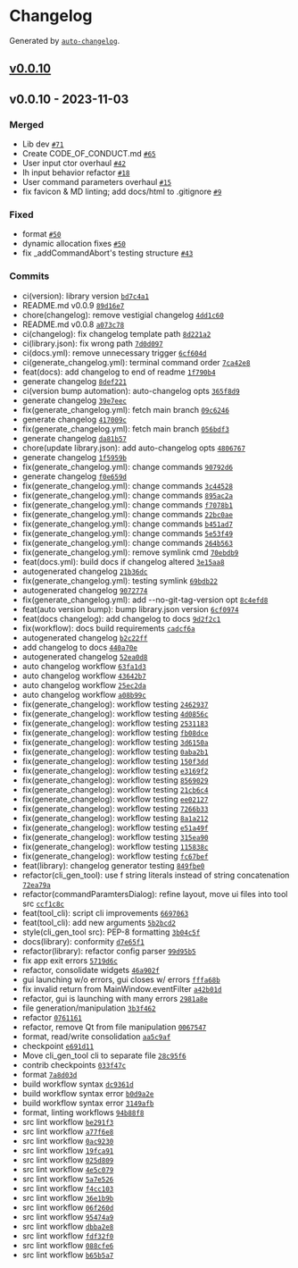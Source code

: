 &nbsp;
&nbsp;
&nbsp;
&nbsp;

# Changelog

Generated by [`auto-changelog`](https://github.com/CookPete/auto-changelog).

## [v0.0.10](https://github.com/dstroy0/InputHandler/compare/v0.0.10...v0.0.10)

## v0.0.10 - 2023-11-03

### Merged

- Lib dev [`#71`](https://github.com/dstroy0/InputHandler/pull/71)
- Create CODE_OF_CONDUCT.md [`#65`](https://github.com/dstroy0/InputHandler/pull/65)
- User input ctor overhaul [`#42`](https://github.com/dstroy0/InputHandler/pull/42)
- Ih input behavior refactor [`#18`](https://github.com/dstroy0/InputHandler/pull/18)
- User command parameters overhaul [`#15`](https://github.com/dstroy0/InputHandler/pull/15)
- fix favicon & MD linting; add docs/html to .gitignore [`#9`](https://github.com/dstroy0/InputHandler/pull/9)

### Fixed

- format [`#50`](https://github.com/dstroy0/InputHandler/issues/50)
- dynamic allocation fixes [`#50`](https://github.com/dstroy0/InputHandler/issues/50)
- fix _addCommandAbort's testing structure [`#43`](https://github.com/dstroy0/InputHandler/issues/43)

### Commits

- ci(version): library version [`bd7c4a1`](https://github.com/dstroy0/InputHandler/commit/bd7c4a1b28cc0521e2721f173ffe893214114f8a)
- README.md v0.0.9 [`89d16e7`](https://github.com/dstroy0/InputHandler/commit/89d16e7c1c2d30c09cb6ba970dffe5cc15c73c15)
- chore(changelog): remove vestigial changelog [`4dd1c60`](https://github.com/dstroy0/InputHandler/commit/4dd1c607846ecb2444cfec6f9524b49690a53121)
- README.md v0.0.8 [`a073c78`](https://github.com/dstroy0/InputHandler/commit/a073c7878813414aaa09921e6695c33ef7cf6b4c)
- ci(changelog): fix changelog template path [`8d221a2`](https://github.com/dstroy0/InputHandler/commit/8d221a2dcb86bb9a5a2a7ee06410ef0dc28668a5)
- ci(library.json): fix wrong path [`7d0d097`](https://github.com/dstroy0/InputHandler/commit/7d0d0972740421093d5959149bcd1a7d24cb5649)
- ci(docs.yml): remove unnecessary trigger [`6cf604d`](https://github.com/dstroy0/InputHandler/commit/6cf604d129f0fb5306eeefaff1b91a071201b8e2)
- ci(generate_changelog.yml): terminal command order [`7ca42e8`](https://github.com/dstroy0/InputHandler/commit/7ca42e82c4353e58872a9f5f59a871db02080247)
- feat(docs): add changelog to end of readme [`1f790b4`](https://github.com/dstroy0/InputHandler/commit/1f790b46ac135f832d60db6d8e6096d2d2d72dc4)
- generate changelog [`8def221`](https://github.com/dstroy0/InputHandler/commit/8def221866f32a868d9f408295576a184e390ca6)
- ci(version bump automation): auto-changelog opts [`365f8d9`](https://github.com/dstroy0/InputHandler/commit/365f8d9b5b04f087066d5fe0824bf5c67a0b6ff1)
- generate changelog [`39e7eec`](https://github.com/dstroy0/InputHandler/commit/39e7eec5c41562767fd4abd2a0dd6cafcb34b39a)
- fix(generate_changelog.yml): fetch main branch [`09c6246`](https://github.com/dstroy0/InputHandler/commit/09c62467a371c83bffef063ae31f1c37a733c267)
- generate changelog [`417009c`](https://github.com/dstroy0/InputHandler/commit/417009c6f8ba176626886b04e5246c786eb6b6a3)
- fix(generate_changelog.yml): fetch main branch [`056bdf3`](https://github.com/dstroy0/InputHandler/commit/056bdf33f6c04f930d2b062d65e2505a44370eba)
- generate changelog [`da81b57`](https://github.com/dstroy0/InputHandler/commit/da81b5707addd1bc4f813974ed358abf3fb833c8)
- chore(update library.json): add auto-changelog opts [`4806767`](https://github.com/dstroy0/InputHandler/commit/48067674844f4063a6d0b9d7eef7d23d4573d4ec)
- generate changelog [`1f5959b`](https://github.com/dstroy0/InputHandler/commit/1f5959bb03b85216090cc6ad9ceab59debd35507)
- fix(generate_changelog.yml): change commands [`90792d6`](https://github.com/dstroy0/InputHandler/commit/90792d6eff65b1b6f21b90f72943e3893b152b25)
- generate changelog [`f0e659d`](https://github.com/dstroy0/InputHandler/commit/f0e659d304da8f9a4d51a9f335b1706d1780ffcd)
- fix(generate_changelog.yml): change commands [`3c44528`](https://github.com/dstroy0/InputHandler/commit/3c4452872e60f5b0b1626fe3f0e91c85c6278e6c)
- fix(generate_changelog.yml): change commands [`895ac2a`](https://github.com/dstroy0/InputHandler/commit/895ac2a28a9835f2795bd5c13dd3f8a74e992a58)
- fix(generate_changelog.yml): change commands [`f7078b1`](https://github.com/dstroy0/InputHandler/commit/f7078b1a0bf44a6e2ec7896c5905547d0908b36f)
- fix(generate_changelog.yml): change commands [`22bc0ae`](https://github.com/dstroy0/InputHandler/commit/22bc0ae5952c04b5902bfd4368350bbff81a1737)
- fix(generate_changelog.yml): change commands [`b451ad7`](https://github.com/dstroy0/InputHandler/commit/b451ad72b1666f0b9a935c3b0592768164664a85)
- fix(generate_changelog.yml): change commands [`5e53f49`](https://github.com/dstroy0/InputHandler/commit/5e53f4941fd5ba541cae556edde6563c8f5026d2)
- fix(generate_changelog.yml): change commands [`264b563`](https://github.com/dstroy0/InputHandler/commit/264b5635ae1dde421324549b39e737c328a02cac)
- fix(generate_changelog.yml): remove symlink cmd [`70ebdb9`](https://github.com/dstroy0/InputHandler/commit/70ebdb9bd02fb7d6ce6043decf106488fd13da66)
- feat(docs.yml): build docs if changelog altered [`3e15aa8`](https://github.com/dstroy0/InputHandler/commit/3e15aa85bcb0a23d87c0076fed6f75bdf96f5cd8)
- autogenerated changelog [`21b36dc`](https://github.com/dstroy0/InputHandler/commit/21b36dc6ba2a4e17f3c20e0aa0b7a69a11495dd9)
- fix(generate_changelog.yml): testing symlink [`69bdb22`](https://github.com/dstroy0/InputHandler/commit/69bdb2285fd5d616663ebb870cabdf34b0b98521)
- autogenerated changelog [`9072774`](https://github.com/dstroy0/InputHandler/commit/9072774541d4bc47cb14280cfee5c529cee745ac)
- fix(generate_changelog.yml): add --no-git-tag-version opt [`8c4efd8`](https://github.com/dstroy0/InputHandler/commit/8c4efd82054ef2ea9b009af7ef3fee45f0b34584)
- feat(auto version bump): bump library.json version [`6cf0974`](https://github.com/dstroy0/InputHandler/commit/6cf0974224fa8dddf09fbe49a196283e91984d03)
- feat(docs changelog): add changelog to docs [`9d2f2c1`](https://github.com/dstroy0/InputHandler/commit/9d2f2c16b193d81783f914d53d42bc3c9ec289b8)
- fix(workflow): docs build requirements [`cadcf6a`](https://github.com/dstroy0/InputHandler/commit/cadcf6afd61745bb1c0b241cffc093fee788513b)
- autogenerated changelog [`b2c22ff`](https://github.com/dstroy0/InputHandler/commit/b2c22ff7d3c1721df69052c415bec963ed35ef7d)
- add changelog to docs [`440a70e`](https://github.com/dstroy0/InputHandler/commit/440a70e71017361e62f9728daade0b0e9b821df3)
- autogenerated changelog [`52ea0d8`](https://github.com/dstroy0/InputHandler/commit/52ea0d856af5370a4be8d2d39e165cff662f637f)
- auto changelog workflow [`63fa1d3`](https://github.com/dstroy0/InputHandler/commit/63fa1d3d33cea8dbb59b09cb2eb6a1bbe926813c)
- auto changelog workflow [`43642b7`](https://github.com/dstroy0/InputHandler/commit/43642b764d6937060849953e68790016eeeb7c61)
- auto changelog workflow [`25ec2da`](https://github.com/dstroy0/InputHandler/commit/25ec2da17e6079cd80d474201af91b4e1cc60835)
- auto changelog workflow [`a08b99c`](https://github.com/dstroy0/InputHandler/commit/a08b99cc0f4f91dcf6c598de5d782baacd5b3379)
- fix(generate_changelog): workflow testing [`2462937`](https://github.com/dstroy0/InputHandler/commit/24629371c3125fa74e79203f2e9c75b2555edcbd)
- fix(generate_changelog): workflow testing [`4d0856c`](https://github.com/dstroy0/InputHandler/commit/4d0856ca564bc3942a53e76f0394a3a7567857c0)
- fix(generate_changelog): workflow testing [`2531183`](https://github.com/dstroy0/InputHandler/commit/2531183ec4d47a25745d5cc0fa1aaa48db4b7d81)
- fix(generate_changelog): workflow testing [`fb08dce`](https://github.com/dstroy0/InputHandler/commit/fb08dce6bfd55693fc2c6375ea69ec75957743fa)
- fix(generate_changelog): workflow testing [`3d6150a`](https://github.com/dstroy0/InputHandler/commit/3d6150acc2e100fa8fe231329edd852326137f7d)
- fix(generate_changelog): workflow testing [`0aba2b1`](https://github.com/dstroy0/InputHandler/commit/0aba2b1fc40d6060b8b20acfe6f8c12ad8443806)
- fix(generate_changelog): workflow testing [`150f3dd`](https://github.com/dstroy0/InputHandler/commit/150f3dda4894ba070952e2ab8f3f0677a607035b)
- fix(generate_changelog): workflow testing [`e3169f2`](https://github.com/dstroy0/InputHandler/commit/e3169f23a7e488b5cbc69d52c202c59a1d4a65ad)
- fix(generate_changelog): workflow testing [`8569029`](https://github.com/dstroy0/InputHandler/commit/856902934ef0555e106401d965baf3d490802a44)
- fix(generate_changelog): workflow testing [`21cb6c4`](https://github.com/dstroy0/InputHandler/commit/21cb6c4fa17dd1aad98d4ea1695d6c4f87950f9b)
- fix(generate_changelog): workflow testing [`ee02127`](https://github.com/dstroy0/InputHandler/commit/ee02127d25b5240cda2deaaa5434aa10d265e57b)
- fix(generate_changelog): workflow testing [`7266b33`](https://github.com/dstroy0/InputHandler/commit/7266b3307981683a5b2fa54c76bf9f27b00f4f85)
- fix(generate_changelog): workflow testing [`8a1a212`](https://github.com/dstroy0/InputHandler/commit/8a1a212877ae2df8c1161027285f69d03a37b1f9)
- fix(generate_changelog): workflow testing [`e51a49f`](https://github.com/dstroy0/InputHandler/commit/e51a49f63cd6638ca41214becaf8c629b681f293)
- fix(generate_changelog): workflow testing [`315ea90`](https://github.com/dstroy0/InputHandler/commit/315ea90b0cd0a02c848bab706bcd629bcdc23b76)
- fix(generate_changelog): workflow testing [`115838c`](https://github.com/dstroy0/InputHandler/commit/115838cbb43a33dd32e96886d42e0ca552ff6801)
- fix(generate_changelog): workflow testing [`fc67bef`](https://github.com/dstroy0/InputHandler/commit/fc67bef26be16d99e0ed985a0b7bdb6d4a03e498)
- feat(library): changelog generator testing [`849fbe0`](https://github.com/dstroy0/InputHandler/commit/849fbe07cf6bd519ccee0c978122a56894883339)
- refactor(cli_gen_tool): use f string literals instead of string concatenation [`72ea79a`](https://github.com/dstroy0/InputHandler/commit/72ea79af575e2be3c051ec0f019125643c069f05)
- refactor(commandParamtersDialog): refine layout, move ui files into tool src [`ccf1c8c`](https://github.com/dstroy0/InputHandler/commit/ccf1c8c86cea1e299d4bd188d8a1fe6daf0147dd)
- feat(tool_cli): script cli improvements [`6697063`](https://github.com/dstroy0/InputHandler/commit/66970636cc6608f0ad6b5e495bdd0fb4b0ec5171)
- feat(tool_cli): add new arguments [`5b2bcd2`](https://github.com/dstroy0/InputHandler/commit/5b2bcd26bfd8613d035aae30f825d75e8cee985f)
- style(cli_gen_tool src): PEP-8 formatting [`3b04c5f`](https://github.com/dstroy0/InputHandler/commit/3b04c5f6de2000ae57081418989a94bff8b2b24f)
- docs(library): conformity [`d7e65f1`](https://github.com/dstroy0/InputHandler/commit/d7e65f17ff2a4cafe6fa62dd75774b1d5d087488)
- refactor(library): refactor config parser [`99d95b5`](https://github.com/dstroy0/InputHandler/commit/99d95b5fb55bbb99741d36f72f0df446da6f4dba)
- fix app exit errors [`5719d6c`](https://github.com/dstroy0/InputHandler/commit/5719d6c484b421349c6925e9186af054c3ee443f)
- refactor, consolidate widgets [`46a902f`](https://github.com/dstroy0/InputHandler/commit/46a902f54b79add3d1036f0fb5f41fe6abc360b9)
- gui launching w/o errors, gui closes w/ errors [`fffa68b`](https://github.com/dstroy0/InputHandler/commit/fffa68b236911945741a201e4f4b8616cd3ed11e)
- fix invalid return from MainWindow.eventFilter [`a42b01d`](https://github.com/dstroy0/InputHandler/commit/a42b01d48f31b6febfdcf7bdc472b7125d1bbd56)
- refactor, gui is launching with many errors [`2981a8e`](https://github.com/dstroy0/InputHandler/commit/2981a8ebd0ceb6cf953b58d52f5647759dcc1b5d)
- file generation/manipulation [`3b3f462`](https://github.com/dstroy0/InputHandler/commit/3b3f462118d2393c43381c7851a683a45c3c62ea)
- refactor [`0761161`](https://github.com/dstroy0/InputHandler/commit/0761161af3aac1b01608997477b420b6ed6f4aef)
- refactor, remove Qt from file manipulation [`0067547`](https://github.com/dstroy0/InputHandler/commit/006754779d459e3f9add2b19d8ff567b83d7654b)
- format, read/write consolidation [`aa5c9af`](https://github.com/dstroy0/InputHandler/commit/aa5c9af42405f9ad64d592827160d6db41a63d84)
- checkpoint [`e691d11`](https://github.com/dstroy0/InputHandler/commit/e691d111344e8131865c2ade1a0df5927eee01f7)
- Move cli_gen_tool cli to separate file [`28c95f6`](https://github.com/dstroy0/InputHandler/commit/28c95f6f7d85371194889ff4114005e7eaf3d8ce)
- contrib checkpoints [`033f47c`](https://github.com/dstroy0/InputHandler/commit/033f47c62c82959920ddb34da78c2df1902e1fe7)
- format [`7a8d03d`](https://github.com/dstroy0/InputHandler/commit/7a8d03d822f9476a3140535fa81e5bf2e46d766e)
- build workflow syntax [`dc9361d`](https://github.com/dstroy0/InputHandler/commit/dc9361dcfd66444cc7e2d78d115cde9567fef4e8)
- build workflow syntax error [`b0d9a2e`](https://github.com/dstroy0/InputHandler/commit/b0d9a2e764dc34dabc5e42b8de6bb8f66044ea64)
- build workflow syntax error [`3149afb`](https://github.com/dstroy0/InputHandler/commit/3149afb5c21306b5de72d88abf759da70975786d)
- format, linting workflows [`94b88f8`](https://github.com/dstroy0/InputHandler/commit/94b88f80c3c096d0ba229864bd4bf77719c8c747)
- src lint workflow [`be291f3`](https://github.com/dstroy0/InputHandler/commit/be291f398e746428ac6ccea60fbdc1719fa7dbfd)
- src lint workflow [`a77f6e8`](https://github.com/dstroy0/InputHandler/commit/a77f6e894e867c3ac2f3e685f10e16cfe43ea769)
- src lint workflow [`0ac9230`](https://github.com/dstroy0/InputHandler/commit/0ac92309a30e0fbaea1b4a3ea5989989a0ccc1c4)
- src lint workflow [`19fca91`](https://github.com/dstroy0/InputHandler/commit/19fca9158310ce51e5e1dae9514bcff6f4aea575)
- src lint workflow [`025d809`](https://github.com/dstroy0/InputHandler/commit/025d809d3095db5108174f2dfae45ba6d04812ef)
- src lint workflow [`4e5c079`](https://github.com/dstroy0/InputHandler/commit/4e5c0793845b579c76342e6832f36d220c035f60)
- src lint workflow [`5a7e526`](https://github.com/dstroy0/InputHandler/commit/5a7e526d6edb00102e6dc9fdbbf461d07250fdd8)
- src lint workflow [`f4cc103`](https://github.com/dstroy0/InputHandler/commit/f4cc103b41cf040b93384580232bf1bab4b5550f)
- src lint workflow [`36e1b9b`](https://github.com/dstroy0/InputHandler/commit/36e1b9b95e22a6551a2297114386649f0a99a3ac)
- src lint workflow [`06f260d`](https://github.com/dstroy0/InputHandler/commit/06f260d3d7e9623bccc6a7f9d69d148dcb7a0e4d)
- src lint workflow [`95474a9`](https://github.com/dstroy0/InputHandler/commit/95474a9238771b099ab5f16f3fb64ad561283529)
- src lint workflow [`dbba2e8`](https://github.com/dstroy0/InputHandler/commit/dbba2e847b7aafff91ed78d2787eb57c6185bf9e)
- src lint workflow [`fdf32f0`](https://github.com/dstroy0/InputHandler/commit/fdf32f003f6456368aa92883e40dcf5e3c88f81d)
- src lint workflow [`088cfe6`](https://github.com/dstroy0/InputHandler/commit/088cfe6e7298ed65f6c4566b8200f3c2288026e7)
- src lint workflow [`b65b5a7`](https://github.com/dstroy0/InputHandler/commit/b65b5a734189ded0d119d803f05b5472ce34e201)
